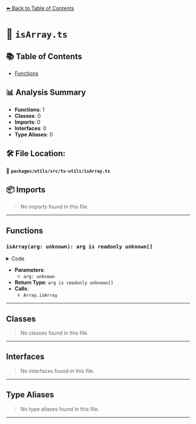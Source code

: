 [⬅️ Back to Table of Contents](../../../../index.md)

# 📄 `isArray.ts`

## 📚 Table of Contents

- [Functions](#functions)

## 📊 Analysis Summary

- **Functions**: 1
- **Classes**: 0
- **Imports**: 0
- **Interfaces**: 0
- **Type Aliases**: 0

## 🛠️ File Location:
📂 **`packages/utils/src/ts-utils/isArray.ts`**

## 📦 Imports

> No imports found in this file.


---

## Functions

### `isArray(arg: unknown): arg is readonly unknown[]`

<details><summary>Code</summary>

```ts
export function isArray(arg: unknown): arg is readonly unknown[] {
  return Array.isArray(arg);
}
```
</details>

- **Parameters**:
  - `arg: unknown`
- **Return Type**: `arg is readonly unknown[]`
- **Calls**:
  - `Array.isArray`

---

## Classes

> No classes found in this file.


---

## Interfaces

> No interfaces found in this file.


---

## Type Aliases

> No type aliases found in this file.


---